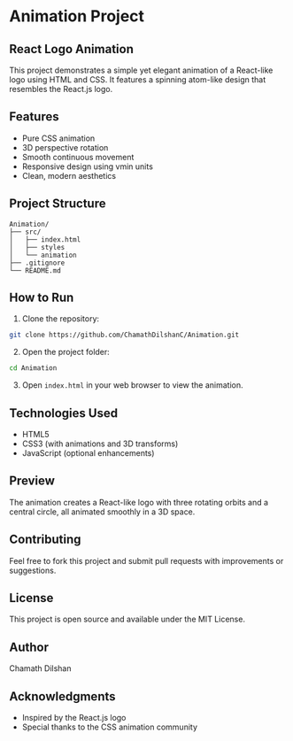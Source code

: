 # Animation Project

## React Logo Animation

This project demonstrates a simple yet elegant animation of a React-like logo using HTML and CSS. It features a spinning atom-like design that resembles the React.js logo.

## Features

- Pure CSS animation
- 3D perspective rotation
- Smooth continuous movement
- Responsive design using vmin units
- Clean, modern aesthetics

## Project Structure

```
Animation/
├── src/
│   ├── index.html
│   ├── styles
│   └── animation
├── .gitignore
└── README.md
```

## How to Run

1. Clone the repository:
```bash
git clone https://github.com/ChamathDilshanC/Animation.git
```

2. Open the project folder:
```bash
cd Animation
```

3. Open `index.html` in your web browser to view the animation.

## Technologies Used

- HTML5
- CSS3 (with animations and 3D transforms)
- JavaScript (optional enhancements)

## Preview

The animation creates a React-like logo with three rotating orbits and a central circle, all animated smoothly in a 3D space.

## Contributing

Feel free to fork this project and submit pull requests with improvements or suggestions.

## License

This project is open source and available under the MIT License.

## Author

Chamath Dilshan

## Acknowledgments

- Inspired by the React.js logo
- Special thanks to the CSS animation community
